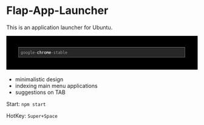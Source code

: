 # Flap-App-Launcher

This is an application launcher for Ubuntu.

![Main view](https://raw.githubusercontent.com/antonfisher/flap-app-launcher/docs/images/screenshot-v1.png)

- minimalistic design
- indexing main menu applications
- suggestions on TAB

Start: `npm start`

HotKey: `Super+Space`
